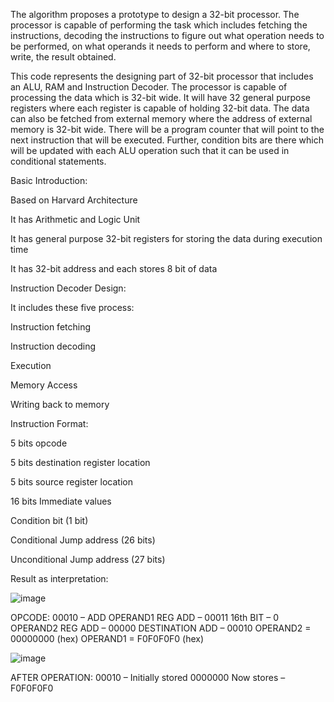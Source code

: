 The algorithm proposes a prototype to design a 32-bit processor. The processor is capable of performing the task which includes fetching the instructions, decoding the instructions to figure out what operation needs to be performed, on what operands it needs to perform and where to store, write, the result obtained.

This code represents the designing part of 32-bit processor that includes an ALU, RAM and Instruction Decoder. 
The processor is capable of processing the data which is 32-bit wide. It will have 32 general purpose registers where each register is capable of holding 32-bit data. 
The data can also be fetched from external memory where the address of external memory is 32-bit wide. 
There will be a program counter that will point to the next instruction that will be executed. 
Further, condition bits are there which will be updated with each ALU operation such that it can be used in conditional statements.

Basic Introduction:

Based on Harvard Architecture

It has Arithmetic and Logic Unit

It has general purpose 32-bit registers for storing the data during execution time

It has 32-bit address and each stores 8 bit of data


Instruction Decoder Design:

It includes these five process:

Instruction fetching

Instruction decoding

Execution

Memory Access

Writing back to memory


Instruction Format:

5 bits opcode

5 bits destination register location

5 bits source register location

16 bits Immediate values

Condition bit (1 bit)

Conditional Jump address (26 bits)

Unconditional Jump address (27 bits)


Result as interpretation:

![image](https://github.com/theiturhs/Implementation-of-Verilog-HDL-Based-32-bit-Processor/assets/96874023/1a637e00-c0b5-47a5-bba1-d088915e73c7)

OPCODE: 00010 – ADD
OPERAND1 REG ADD – 00011
16th BIT – 0
OPERAND2 REG ADD – 00000
DESTINATION ADD – 00010
OPERAND2 = 00000000 (hex)
OPERAND1 = F0F0F0F0 (hex)

![image](https://github.com/theiturhs/Implementation-of-Verilog-HDL-Based-32-bit-Processor/assets/96874023/c632e634-188c-49e6-bc3b-fec3ebfcaba7)


AFTER OPERATION:
00010 – Initially stored 0000000
Now stores – F0F0F0F0

